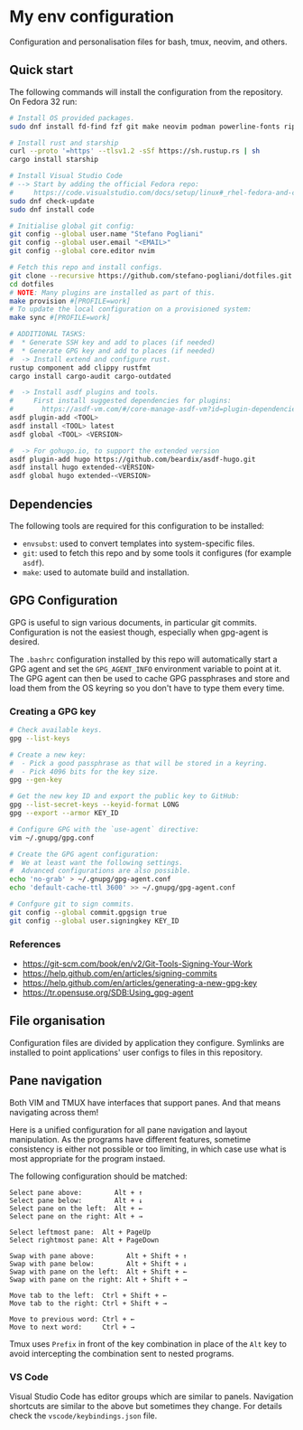 # My env configuration

Configuration and personalisation files for bash, tmux, neovim, and others.

## Quick start

The following commands will install the configuration from the repository.
On Fedora 32 run:

```bash
# Install OS provided packages.
sudo dnf install fd-find fzf git make neovim podman powerline-fonts ripgrep tmux wl-clipboard

# Install rust and starship
curl --proto '=https' --tlsv1.2 -sSf https://sh.rustup.rs | sh
cargo install starship

# Install Visual Studio Code
# --> Start by adding the official Fedora repo:
#     https://code.visualstudio.com/docs/setup/linux#_rhel-fedora-and-centos-based-distributions
sudo dnf check-update
sudo dnf install code

# Initialise global git config:
git config --global user.name "Stefano Pogliani"
git config --global user.email "<EMAIL>"
git config --global core.editor nvim

# Fetch this repo and install configs.
git clone --recursive https://github.com/stefano-pogliani/dotfiles.git
cd dotfiles
# NOTE: Many plugins are installed as part of this.
make provision #[PROFILE=work]
# To update the local configuration on a provisioned system:
make sync #[PROFILE=work]

# ADDITIONAL TASKS:
#  * Generate SSH key and add to places (if needed)
#  * Generate GPG key and add to places (if needed)
#  -> Install extend and configure rust.
rustup component add clippy rustfmt
cargo install cargo-audit cargo-outdated

#  -> Install asdf plugins and tools.
#     First install suggested dependencies for plugins:
#       https://asdf-vm.com/#/core-manage-asdf-vm?id=plugin-dependencies
asdf plugin-add <TOOL>
asdf install <TOOL> latest
asdf global <TOOL> <VERSION>

#  -> For gohugo.io, to support the extended version
asdf plugin-add hugo https://github.com/beardix/asdf-hugo.git
asdf install hugo extended-<VERSION>
asdf global hugo extended-<VERSION>
```

## Dependencies

The following tools are required for this configuration to be installed:

* `envsubst`: used to convert templates into system-specific files.
* `git`: used to fetch this repo and by some tools it configures (for example `asdf`).
* `make`: used to automate build and installation.

## GPG Configuration

GPG is useful to sign various documents, in particular git commits.
Configuration is not the easiest though, especially when gpg-agent is desired.

The `.bashrc` configuration installed by this repo will automatically start
a GPG agent and set the `GPG_AGENT_INFO` environment variable to point at it.
The GPG agent can then be used to cache GPG passphrases and store and load
them from the OS keyring so you don't have to type them every time.

### Creating a GPG key

```bash
# Check available keys.
gpg --list-keys

# Create a new key:
#  - Pick a good passphrase as that will be stored in a keyring.
#  - Pick 4096 bits for the key size.
gpg --gen-key

# Get the new key ID and export the public key to GitHub:
gpg --list-secret-keys --keyid-format LONG
gpg --export --armor KEY_ID

# Configure GPG with the `use-agent` directive:
vim ~/.gnupg/gpg.conf

# Create the GPG agent configuration:
#  We at least want the following settings.
#  Advanced configurations are also possible.
echo 'no-grab' > ~/.gnupg/gpg-agent.conf
echo 'default-cache-ttl 3600' >> ~/.gnupg/gpg-agent.conf

# Confgure git to sign commits.
git config --global commit.gpgsign true
git config --global user.signingkey KEY_ID
```

### References

* <https://git-scm.com/book/en/v2/Git-Tools-Signing-Your-Work>
* <https://help.github.com/en/articles/signing-commits>
* <https://help.github.com/en/articles/generating-a-new-gpg-key>
* <https://tr.opensuse.org/SDB:Using_gpg-agent>

## File organisation

Configuration files are divided by application they configure.
Symlinks are installed to point applications' user configs to files in this repository.

## Pane navigation

Both VIM and TMUX have interfaces that support panes.
And that means navigating across them!

Here is a unified configuration for all pane navigation and layout manipulation.
As the programs have different features, sometime consistency is
either not possible or too limiting, in which case use what is
most appropriate for the program instaed.

The following configuration should be matched:

```text
Select pane above:        Alt + ↑
Select pane below:        Alt + ↓
Select pane on the left:  Alt + ←
Select pane on the right: Alt + →

Select leftmost pane:  Alt + PageUp
Select rightmost pane: Alt + PageDown

Swap with pane above:        Alt + Shift + ↑
Swap with pane below:        Alt + Shift + ↓
Swap with pane on the left:  Alt + Shift + ←
Swap with pane on the right: Alt + Shift + →

Move tab to the left:  Ctrl + Shift + ←
Move tab to the right: Ctrl + Shift + →

Move to previous word: Ctrl + ←
Move to next word:     Ctrl + →
```

Tmux uses `Prefix` in front of the key combination in place of the `Alt`
key to avoid intercepting the combination sent to nested programs.

### VS Code

Visual Studio Code has editor groups which are similar to panels.
Navigation shortcuts are similar to the above but sometimes they change.
For details check the `vscode/keybindings.json` file.

